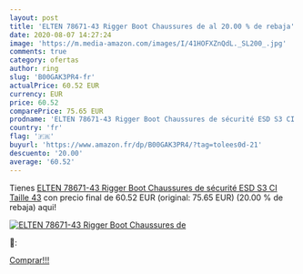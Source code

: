 ```yaml
---
layout: post
title: 'ELTEN 78671-43 Rigger Boot Chaussures de al 20.00 % de rebaja'
date: 2020-08-07 14:27:24
image: 'https://m.media-amazon.com/images/I/41HOFXZnQdL._SL200_.jpg'
comments: true
category: ofertas
author: ring
slug: 'B00GAK3PR4-fr'
actualPrice: 60.52 EUR
currency: EUR
price: 60.52
comparePrice: 75.65 EUR
prodname: 'ELTEN 78671-43 Rigger Boot Chaussures de sécurité ESD S3 CI Taille 43'
country: 'fr'
flag: '🇫🇷'
buyurl: 'https://www.amazon.fr/dp/B00GAK3PR4/?tag=tolees0d-21'
descuento: '20.00'
average: '60.52'
---
```


Tienes [ELTEN 78671-43 Rigger Boot Chaussures de sécurité ESD S3 CI Taille 43](https://www.amazon.fr/dp/B00GAK3PR4/?tag=tolees0d-21) con precio final de  60.52 EUR (original: 75.65 EUR) (20.00 %  de rebaja) aqui!

[![ELTEN 78671-43 Rigger Boot Chaussures de](https://m.media-amazon.com/images/I/41HOFXZnQdL._SL200_.jpg)](https://www.amazon.fr/dp/B00GAK3PR4/?tag=tolees0d-21)

🔎:


[Comprar!!!](https://www.amazon.fr/dp/B00GAK3PR4/?tag=tolees0d-21)
